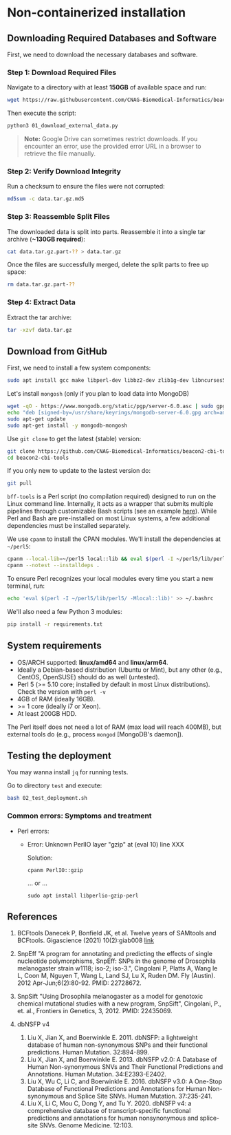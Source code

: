 # Non-containerized installation

## Downloading Required Databases and Software

First, we need to download the necessary databases and software.

### Step 1: Download Required Files

Navigate to a directory with at least **150GB** of available space and run:

```bash
wget https://raw.githubusercontent.com/CNAG-Biomedical-Informatics/beacon2-cbi-tools/main/scripts/01_download_external_data.py
```

Then execute the script:

```bash
python3 01_download_external_data.py
```

> **Note:** Google Drive can sometimes restrict downloads. If you encounter an error, use the provided error URL in a browser to retrieve the file manually.

### Step 2: Verify Download Integrity

Run a checksum to ensure the files were not corrupted:

```bash
md5sum -c data.tar.gz.md5
```

### Step 3: Reassemble Split Files

The downloaded data is split into parts. Reassemble it into a single tar archive (**~130GB required**):

```bash
cat data.tar.gz.part-?? > data.tar.gz
```

Once the files are successfully merged, delete the split parts to free up space:

```bash
rm data.tar.gz.part-??
```

### Step 4: Extract Data

Extract the tar archive:

```bash
tar -xzvf data.tar.gz
```
## Download from GitHub

First, we need to install a few system components:

```bash
sudo apt install gcc make libperl-dev libbz2-dev zlib1g-dev libncurses5-dev libncursesw5-dev liblzma-dev libcurl4-openssl-dev libssl-dev cpanminus python3-pip perl-doc default-jre
```

Let's install `mongosh` (only if you plan to load data into MongoDB)

```bash
wget -qO - https://www.mongodb.org/static/pgp/server-6.0.asc | sudo gpg --dearmor -o /usr/share/keyrings/mongodb-server-6.0.gpg
echo "deb [signed-by=/usr/share/keyrings/mongodb-server-6.0.gpg arch=amd64,arm64] https://repo.mongodb.org/apt/ubuntu focal/mongodb-org/6.0 multiverse" | sudo tee /etc/apt/sources.list.d/mongodb-org-6.0.list
sudo apt-get update
sudo apt-get install -y mongodb-mongosh
```

Use `git clone` to get the latest (stable) version:

```bash
git clone https://github.com/CNAG-Biomedical-Informatics/beacon2-cbi-tools.git
cd beacon2-cbi-tools
```

If you only new to update to the lastest version do:

```bash
git pull
```

`bff-tools` is a Perl script (no compilation required) designed to run on the Linux command line. Internally, it acts as a wrapper that submits multiple pipelines through customizable Bash scripts (see an example [here](https://github.com/CNAG-Biomedical-Informatics/beacon2-cbi-tools/blob/main/lib/BEACON/bin/run_vcf2bff.sh)). While Perl and Bash are pre-installed on most Linux systems, a few additional dependencies must be installed separately.

We use `cpanm` to install the CPAN modules. We'll install the dependencies at `~/perl5`:

```bash
cpanm --local-lib=~/perl5 local::lib && eval $(perl -I ~/perl5/lib/perl5/ -Mlocal::lib)
cpanm --notest --installdeps .
```

To ensure Perl recognizes your local modules every time you start a new terminal, run:

```bash
echo 'eval $(perl -I ~/perl5/lib/perl5/ -Mlocal::lib)' >> ~/.bashrc
```

We'll also need a few Python 3 modules:

```bash
pip install -r requirements.txt
```

## System requirements

- OS/ARCH supported: **linux/amd64** and **linux/arm64**.
- Ideally a Debian-based distribution (Ubuntu or Mint), but any other (e.g., CentOS, OpenSUSE) should do as well (untested).
- Perl 5 (>= 5.10 core; installed by default in most Linux distributions). Check the version with `perl -v`
- 4GB of RAM (ideally 16GB).
- \>= 1 core (ideally i7 or Xeon).
- At least 200GB HDD.

The Perl itself does not need a lot of RAM (max load will reach 400MB), but external tools do (e.g., process `mongod` [MongoDB's daemon]).

## Testing the deployment

You may wanna install `jq` for running tests.

Go to directory `test` and execute:

```bash
bash 02_test_deployment.sh
```

### Common errors: Symptoms and treatment

* Perl errors:
    - Error: Unknown PerlIO layer "gzip" at (eval 10) line XXX

      Solution: 

      `cpanm PerlIO::gzip`

         ... or ...

      `sudo apt install libperlio-gzip-perl`

## References

1. BCFtools
    Danecek P, Bonfield JK, et al. Twelve years of SAMtools and BCFtools. Gigascience (2021) 10(2):giab008 [link](https://pubmed.ncbi.nlm.nih.gov/33590861)

2.  SnpEff
    "A program for annotating and predicting the effects of single nucleotide polymorphisms, SnpEff: SNPs in the genome of Drosophila melanogaster strain w1118; iso-2; iso-3.", Cingolani P, Platts A, Wang le L, Coon M, Nguyen T, Wang L, Land SJ, Lu X, Ruden DM. Fly (Austin). 2012 Apr-Jun;6(2):80-92. PMID: 22728672.

3. SnpSift
    "Using Drosophila melanogaster as a model for genotoxic chemical mutational studies with a new program, SnpSift", Cingolani, P., et. al., Frontiers in Genetics, 3, 2012. PMID: 22435069.                                
4.  dbNSFP v4
    1. Liu X, Jian X, and Boerwinkle E. 2011. dbNSFP: a lightweight database of human non-synonymous SNPs and their functional predictions. Human Mutation. 32:894-899.
    2. Liu X, Jian X, and Boerwinkle E. 2013. dbNSFP v2.0: A Database of Human Non-synonymous SNVs and Their Functional Predictions and Annotations. Human Mutation. 34:E2393-E2402.
    3. Liu X, Wu C, Li C, and Boerwinkle E. 2016. dbNSFP v3.0: A One-Stop Database of Functional Predictions and Annotations for Human Non-synonymous and Splice Site SNVs. Human Mutation. 37:235-241.
    4. Liu X, Li C, Mou C, Dong Y, and Tu Y. 2020. dbNSFP v4: a comprehensive database of transcript-specific functional predictions and annotations for human nonsynonymous and splice-site SNVs. Genome Medicine. 12:103.
